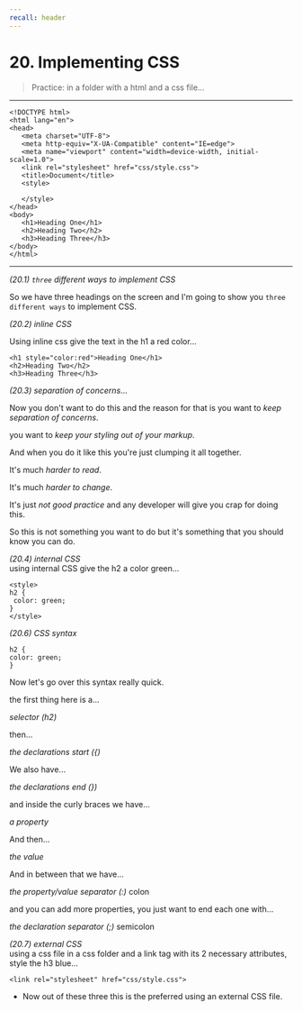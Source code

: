 ```yaml
---
recall: header
---
```


# 20. Implementing CSS

> Practice: in a folder with a html and a css file...

---

```
<!DOCTYPE html>
<html lang="en">
<head>
   <meta charset="UTF-8">
   <meta http-equiv="X-UA-Compatible" content="IE=edge">
   <meta name="viewport" content="width=device-width, initial-scale=1.0">
   <link rel="stylesheet" href="css/style.css">
   <title>Document</title>
   <style>

   </style>
</head>
<body>
   <h1>Heading One</h1>
   <h2>Heading Two</h2>
   <h3>Heading Three</h3>
</body>
</html>
```

---

_(20.1) `three` different ways to implement CSS_

So we have three headings on the screen and I'm going to show you `three different ways` to implement CSS.

_(20.2) inline CSS_

Using inline css give the text in the h1 a red color...

```
<h1 style="color:red">Heading One</h1>
<h2>Heading Two</h2>
<h3>Heading Three</h3>
```

_(20.3) separation of concerns_...

Now you don't want to do this and the reason for that is you want to _keep separation of concerns_.

you want to _keep your styling out of your markup_.

And when you do it like this you're just clumping it all together.

It's much _harder to read_.

It's much _harder to change_.

It's just _not good practice_ and any developer will give you crap for doing this.

So this is not something you want to do but it's something that you should know you can do.

_(20.4) internal CSS_  
using internal CSS give the h2 a color green...

```
<style>
h2 {
 color: green;
}
</style>
```

_(20.6) CSS syntax_

```
h2 {
color: green;
}
```

Now let's go over this syntax really quick.

the first thing here is a...

_selector (h2)_

then...

_the declarations start ({)_

We also have...

_the declarations end (})_

and inside the curly braces we have...

_a property_

And then...

_the value_

And in between that we have...

_the property/value separator (:)_ colon

and you can add more properties, you just want to end each one with...

_the declaration separator (;)_ semicolon

_(20.7) external CSS_  
using a css file in a css folder and a link tag with its 2 necessary attributes, style the h3 blue...

`<link rel="stylesheet" href="css/style.css">`

- Now out of these three this is the preferred using an external CSS file.
